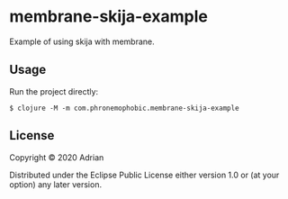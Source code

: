 # membrane-skija-example

Example of using skija with membrane.


## Usage

Run the project directly:

    $ clojure -M -m com.phronemophobic.membrane-skija-example


## License

Copyright © 2020 Adrian

Distributed under the Eclipse Public License either version 1.0 or (at
your option) any later version.
